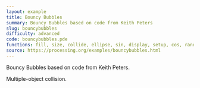 ```yaml
---
layout: example
title: Bouncy Bubbles
summary: Bouncy Bubbles based on code from Keith Peters
slug: bouncybubbles
difficulty: advanced
code: bouncybubbles.pde
functions: fill, size, collide, ellipse, sin, display, setup, cos, random, Ball, draw, noStroke, move, atan2, sqrt, background
source: https://processing.org/examples/bouncybubbles.html
---
```


Bouncy Bubbles based on code from Keith Peters. 

 Multiple-object collision.
